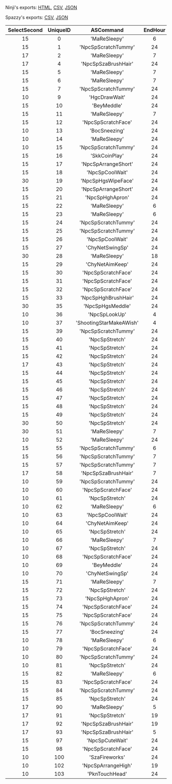 Ninji's exports: [HTML](https://wuffs.org/acnh/bcsv_140/html/NpcSpServiceMotionRandom.html), [CSV](https://wuffs.org/acnh/bcsv_140/csv/NpcSpServiceMotionRandom.csv), [JSON](https://wuffs.org/acnh/bcsv_140/json/NpcSpServiceMotionRandom.json)

Spazzy's exports: [CSV](https://github.com/McSpazzy/acnh-csv/blob/master/NpcSpServiceMotionRandom.csv), [JSON](https://github.com/McSpazzy/acnh-json/blob/master/NpcSpServiceMotionRandom.json)

| SelectSecond | UniqueID | ASCommand | EndHour | Label | SelectRate | StartHour | Type |
|:--:|:--:|:--:|:--:|:--:|:--:|:--:|:--:|
| 15 | 0 | 'MaReSleepy' | 6 | 'rco' | 20 | 21 | 0 | 
| 15 | 1 | 'NpcSpScratchTummy' | 24 | 'rco' | 50 | 0 | 0 | 
| 17 | 2 | 'MaReSleepy' | 7 | 'sza' | 20 | 20 | 8 | 
| 17 | 4 | 'NpcSpSzaBrushHair' | 24 | 'sza' | 30 | 0 | 8 | 
| 15 | 5 | 'MaReSleepy' | 7 | 'dod' | 20 | 22 | 4 | 
| 15 | 6 | 'MaReSleepy' | 7 | 'doc' | 20 | 22 | 5 | 
| 15 | 7 | 'NpcSpScratchTummy' | 24 | 'doc' | 50 | 0 | 5 | 
| 10 | 9 | 'HgcDrawWait' | 24 | 'hgc' | 80 | 0 | 1 | 
| 15 | 10 | 'BeyMeddle' | 24 | 'bey' | 50 | 0 | 7 | 
| 15 | 11 | 'MaReSleepy' | 7 | 'bey' | 20 | 19 | 7 | 
| 15 | 12 | 'NpcSpScratchFace' | 24 | 'bey' | 50 | 0 | 7 | 
| 10 | 13 | 'BocSneezing' | 24 | 'boc' | 80 | 0 | 0 | 
| 10 | 14 | 'MaReSleepy' | 24 | 'cml' | 80 | 0 | 0 | 
| 10 | 15 | 'NpcSpScratchTummy' | 24 | 'cml' | 80 | 0 | 0 | 
| 15 | 16 | 'SkkCoinPlay' | 24 | 'skk' | 50 | 0 | 1 | 
| 15 | 17 | 'NpcSpArrangeShort' | 24 | 'skk' | 50 | 0 | 1 | 
| 15 | 18 | 'NpcSpCoolWait' | 24 | 'skk' | 50 | 0 | 1 | 
| 30 | 19 | 'NpcSpHgsWipeFace' | 24 | 'hgs' | 70 | 0 | 3 | 
| 15 | 20 | 'NpcSpArrangeShort' | 24 | 'hgh' | 50 | 0 | 1 | 
| 15 | 21 | 'NpcSpHghApron' | 24 | 'hgh' | 50 | 0 | 0 | 
| 15 | 22 | 'MaReSleepy' | 6 | 'rcm' | 20 | 20 | 0 | 
| 15 | 23 | 'MaReSleepy' | 6 | 'rct' | 20 | 20 | 8 | 
| 15 | 24 | 'NpcSpScratchTummy' | 24 | 'rcm' | 50 | 0 | 0 | 
| 15 | 25 | 'NpcSpScratchTummy' | 24 | 'rct' | 50 | 0 | 8 | 
| 15 | 26 | 'NpcSpCoolWait' | 24 | 'chy' | 50 | 0 | 7 | 
| 15 | 27 | 'ChyNetSwingSp' | 24 | 'chy' | 50 | 0 | 7 | 
| 30 | 28 | 'MaReSleepy' | 18 | 'owl' | 20 | 5 | 2 | 
| 15 | 29 | 'ChyNetAimKeep' | 24 | 'chy' | 50 | 0 | 7 | 
| 15 | 30 | 'NpcSpScratchFace' | 24 | 'skk' | 50 | 0 | 1 | 
| 15 | 31 | 'NpcSpScratchFace' | 24 | 'rct' | 50 | 0 | 8 | 
| 15 | 32 | 'NpcSpScratchFace' | 24 | 'rcm' | 50 | 0 | 0 | 
| 15 | 33 | 'NpcSpHghBrushHair' | 24 | 'hgh' | 50 | 0 | 0 | 
| 30 | 35 | 'NpcSpHgsMeddle' | 24 | 'hgs' | 70 | 0 | 3 | 
| 10 | 36 | 'NpcSpLookUp' | 4 | 'ows' | 80 | 19 | 1 | 
| 10 | 37 | 'ShootingStarMakeAWish' | 4 | 'ows' | 80 | 19 | 1 | 
| 15 | 39 | 'NpcSpScratchTummy' | 24 | 'dod' | 50 | 0 | 4 | 
| 15 | 40 | 'NpcSpStretch' | 24 | 'rct' | 10 | 0 | 8 | 
| 15 | 41 | 'NpcSpStretch' | 24 | 'rcm' | 10 | 0 | 0 | 
| 15 | 42 | 'NpcSpStretch' | 24 | 'rco' | 10 | 0 | 0 | 
| 17 | 43 | 'NpcSpStretch' | 24 | 'sza' | 10 | 0 | 8 | 
| 15 | 44 | 'NpcSpStretch' | 24 | 'chy' | 10 | 0 | 7 | 
| 15 | 45 | 'NpcSpStretch' | 24 | 'skk' | 10 | 0 | 1 | 
| 15 | 46 | 'NpcSpStretch' | 24 | 'dod' | 10 | 0 | 4 | 
| 15 | 47 | 'NpcSpStretch' | 24 | 'doc' | 10 | 0 | 5 | 
| 15 | 48 | 'NpcSpStretch' | 24 | 'hgh' | 10 | 0 | 1 | 
| 15 | 49 | 'NpcSpStretch' | 24 | 'bey' | 10 | 0 | 7 | 
| 30 | 50 | 'NpcSpStretch' | 24 | 'spn' | 20 | 0 | 0 | 
| 30 | 51 | 'MaReSleepy' | 7 | 'spn' | 20 | 21 | 0 | 
| 10 | 52 | 'MaReSleepy' | 24 | 'boc' | 80 | 0 | 0 | 
| 15 | 55 | 'NpcSpScratchTummy' | 6 | 'rco' | 50 | 21 | 0 | 
| 15 | 56 | 'NpcSpScratchTummy' | 7 | 'doc' | 50 | 22 | 5 | 
| 15 | 57 | 'NpcSpScratchTummy' | 7 | 'dod' | 50 | 22 | 4 | 
| 17 | 58 | 'NpcSpSzaBrushHair' | 7 | 'sza' | 30 | 20 | 8 | 
| 10 | 59 | 'NpcSpScratchTummy' | 24 | 'rct' | 80 | 0 | 7 | 
| 10 | 60 | 'NpcSpScratchFace' | 24 | 'rct' | 80 | 0 | 7 | 
| 10 | 61 | 'NpcSpStretch' | 24 | 'rct' | 10 | 0 | 7 | 
| 10 | 62 | 'MaReSleepy' | 6 | 'rct' | 80 | 20 | 7 | 
| 10 | 63 | 'NpcSpCoolWait' | 24 | 'chy' | 80 | 0 | 1 | 
| 10 | 64 | 'ChyNetAimKeep' | 24 | 'chy' | 80 | 0 | 1 | 
| 10 | 65 | 'NpcSpStretch' | 24 | 'chy' | 10 | 0 | 1 | 
| 10 | 66 | 'MaReSleepy' | 7 | 'bey' | 80 | 19 | 1 | 
| 10 | 67 | 'NpcSpStretch' | 24 | 'bey' | 10 | 0 | 1 | 
| 10 | 68 | 'NpcSpScratchFace' | 24 | 'bey' | 80 | 0 | 1 | 
| 10 | 69 | 'BeyMeddle' | 24 | 'bey' | 80 | 0 | 1 | 
| 10 | 70 | 'ChyNetSwingSp' | 24 | 'chy' | 80 | 0 | 1 | 
| 15 | 71 | 'MaReSleepy' | 7 | 'slo' | 50 | 21 | 1 | 
| 15 | 72 | 'NpcSpStretch' | 24 | 'slo' | 10 | 0 | 1 | 
| 15 | 73 | 'NpcSpHghApron' | 24 | 'slo' | 50 | 0 | 1 | 
| 15 | 74 | 'NpcSpScratchFace' | 24 | 'slo' | 50 | 0 | 1 | 
| 15 | 75 | 'NpcSpScratchFace' | 24 | 'fox' | 50 | 0 | 8 | 
| 15 | 76 | 'NpcSpScratchTummy' | 24 | 'fox' | 50 | 0 | 8 | 
| 15 | 77 | 'BocSneezing' | 24 | 'fox' | 50 | 0 | 8 | 
| 10 | 78 | 'MaReSleepy' | 6 | 'fox' | 80 | 24 | 1 | 
| 10 | 79 | 'NpcSpScratchFace' | 24 | 'fox' | 80 | 0 | 1 | 
| 10 | 80 | 'NpcSpScratchTummy' | 24 | 'fox' | 80 | 0 | 1 | 
| 10 | 81 | 'NpcSpStretch' | 24 | 'fox' | 10 | 0 | 1 | 
| 15 | 82 | 'MaReSleepy' | 6 | 'fox' | 10 | 24 | 8 | 
| 15 | 83 | 'NpcSpScratchFace' | 24 | 'fox' | 50 | 0 | 9 | 
| 15 | 84 | 'NpcSpScratchTummy' | 24 | 'fox' | 50 | 0 | 9 | 
| 15 | 85 | 'NpcSpStretch' | 24 | 'fox' | 10 | 19 | 9 | 
| 17 | 90 | 'MaReSleepy' | 5 | 'sza' | 20 | 0 | 9 | 
| 17 | 91 | 'NpcSpStretch' | 19 | 'sza' | 10 | 0 | 9 | 
| 17 | 92 | 'NpcSpSzaBrushHair' | 19 | 'sza' | 30 | 0 | 9 | 
| 17 | 93 | 'NpcSpSzaBrushHair' | 5 | 'sza' | 30 | 0 | 9 | 
| 15 | 97 | 'NpcSpCuteWait' | 24 | 'tap' | 50 | 0 | 0 | 
| 15 | 98 | 'NpcSpScratchFace' | 24 | 'tap' | 50 | 0 | 0 | 
| 10 | 100 | 'SzaFireworks' | 24 | 'sza' | 80 | 19 | 9 | 
| 10 | 102 | 'NpcSpArrangeHigh' | 19 | 'fox' | 90 | 0 | 9 | 
| 10 | 103 | 'PknTouchHead' | 24 | 'pkn' | 80 | 0 | 0 | 
